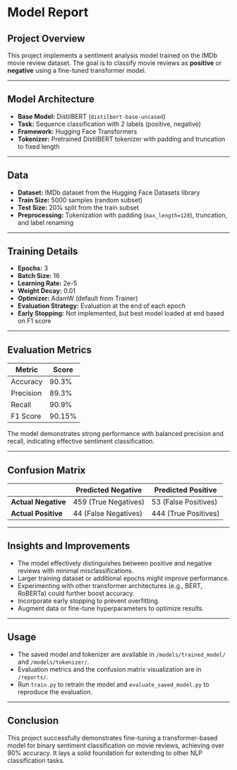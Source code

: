 # Model Report

## Project Overview
This project implements a sentiment analysis model trained on the IMDb movie review dataset. The goal is to classify movie reviews as **positive** or **negative** using a fine-tuned transformer model.

---

## Model Architecture
- **Base Model:** DistilBERT (`distilbert-base-uncased`)
- **Task:** Sequence classification with 2 labels (positive, negative)
- **Framework:** Hugging Face Transformers
- **Tokenizer:** Pretrained DistilBERT tokenizer with padding and truncation to fixed length

---

## Data
- **Dataset:** IMDb dataset from the Hugging Face Datasets library
- **Train Size:** 5000 samples (random subset)
- **Test Size:** 20% split from the train subset
- **Preprocessing:** Tokenization with padding (`max_length=128`), truncation, and label renaming

---

## Training Details
- **Epochs:** 3
- **Batch Size:** 16
- **Learning Rate:** 2e-5
- **Weight Decay:** 0.01
- **Optimizer:** AdamW (default from Trainer)
- **Evaluation Strategy:** Evaluation at the end of each epoch
- **Early Stopping:** Not implemented, but best model loaded at end based on F1 score

---

## Evaluation Metrics

| Metric    | Score   |
|-----------|---------|
| Accuracy  | 90.3%   |
| Precision | 89.3%   |
| Recall    | 90.9%   |
| F1 Score  | 90.15%  |

The model demonstrates strong performance with balanced precision and recall, indicating effective sentiment classification.

---

## Confusion Matrix

|                  | Predicted Negative | Predicted Positive |
|------------------|--------------------|--------------------|
| **Actual Negative** | 459 (True Negatives) | 53 (False Positives) |
| **Actual Positive** | 44 (False Negatives) | 444 (True Positives) |

---

## Insights and Improvements
- The model effectively distinguishes between positive and negative reviews with minimal misclassifications.
- Larger training dataset or additional epochs might improve performance.
- Experimenting with other transformer architectures (e.g., BERT, RoBERTa) could further boost accuracy.
- Incorporate early stopping to prevent overfitting.
- Augment data or fine-tune hyperparameters to optimize results.

---

## Usage
- The saved model and tokenizer are available in `/models/trained_model/` and `/models/tokenizer/`.
- Evaluation metrics and the confusion matrix visualization are in `/reports/`.
- Run `train.py` to retrain the model and `evaluate_saved_model.py` to reproduce the evaluation.

---

## Conclusion
This project successfully demonstrates fine-tuning a transformer-based model for binary sentiment classification on movie reviews, achieving over 90% accuracy. It lays a solid foundation for extending to other NLP classification tasks.
